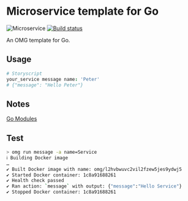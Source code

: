 # Microservice template for Go

![Microservice](https://img.shields.io/badge/microservice-ready-brightgreen.svg?style=for-the-badge)
[![Build status](https://img.shields.io/travis/com/microservices/go/master.svg?style=for-the-badge)](https://travis-ci.com/microservices/go)

An OMG template for Go.

Usage
-----

```coffee
# Storyscript
your_service message name: 'Peter'
# {"message": "Hello Peter"}
```

Notes
----
[Go Modules](https://github.com/golang/go/wiki/Modules#quick-start)


Test
----

```sh
> omg run message -a name=Service
ℹ Building Docker image
…
✔ Built Docker image with name: omg/l2hvbwuvc2vil2fzew5jes9ydwj5
✔ Started Docker container: 1c8a91688261
✔ Health check passed
✔ Ran action: `message` with output: {"message":"Hello Service"}
✔ Stopped Docker container: 1c8a91688261
```
